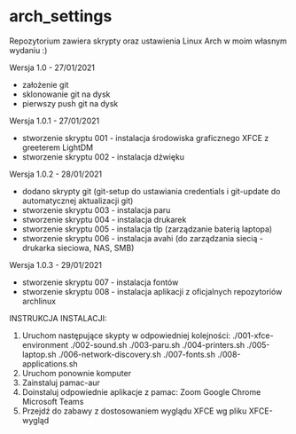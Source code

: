 # arch_settings
Repozytorium zawiera skrypty oraz ustawienia Linux Arch w moim własnym wydaniu :)

Wersja 1.0 - 27/01/2021
- założenie git
- sklonowanie git na dysk
- pierwszy push git na dysk

Wersja 1.0.1 - 27/01/2021
- stworzenie skryptu 001 - instalacja środowiska graficznego XFCE z greeterem LightDM
- stworzenie skryptu 002 - instalacja dźwięku

Wersja 1.0.2 - 28/01/2021
- dodano skrypty git (git-setup do ustawiania credentials i git-update do automatycznej aktualizacji git)
- stworzenie skryptu 003 - instalacja paru
- stworzenie skryptu 004 - instalacja drukarek
- stworzenie skryptu 005 - instalacja tlp (zarządzanie baterią laptopa)
- stworzenie skryptu 006 - instalacja avahi (do zarządzania siecią - drukarka sieciowa, NAS, SMB)

Wersja 1.0.3 - 29/01/2021
- stworzenie skryptu 007 - instalacja fontów
- stworzenie skryptu 008 - instalacja aplikacji z oficjalnych repozytoriów archlinux



INSTRUKCJA INSTALACJI:

1. Uruchom następujące skypty w odpowiedniej kolejności:
	./001-xfce-environment
	./002-sound.sh
	./003-paru.sh
	./004-printers.sh
	./005-laptop.sh
	./006-network-discovery.sh
	./007-fonts.sh
	./008-applications.sh
2. Uruchom ponownie komputer
3. Zainstaluj pamac-aur
4. Doinstaluj odpowiednie aplikacje z pamac: 
	Zoom
	Google Chrome
	Microsoft Teams
5. Przejdź do zabawy z dostosowaniem wyglądu XFCE wg pliku XFCE-wygląd
